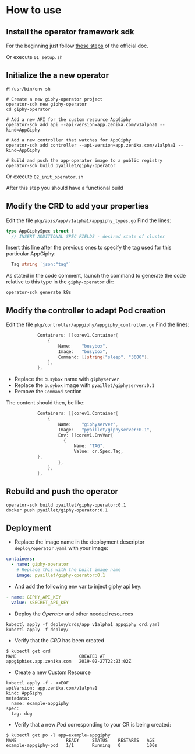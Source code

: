 # How to use

## Install the operator framework sdk

For the beginning just follow [these
steps](https://github.com/operator-framework/operator-sdk#quick-start) of the
official doc.

Or execute `01_setup.sh`

## Initialize the a new operator

```shell
#!/usr/bin/env sh

# Create a new giphy-operator project
operator-sdk new giphy-operator
cd giphy-operator

# Add a new API for the custom resource AppGiphy
operator-sdk add api --api-version=app.zenika.com/v1alpha1 --kind=AppGiphy

# Add a new controller that watches for AppGiphy
operator-sdk add controller --api-version=app.zenika.com/v1alpha1 --kind=AppGiphy

# Build and push the app-operator image to a public registry
operator-sdk build pyaillet/giphy-operator
```

Or execute `02_init_operator.sh`

After this step you should have a functional build

## Modify the CRD to add your properties

Edit the file `pkg/apis/app/v1alpha1/appgiphy_types.go`
Find the lines:
```go
type AppGiphySpec struct {
  // INSERT ADDITIONAL SPEC FIELDS - desired state of cluster
```

Insert this line after the previous ones to specify the tag used for this
particular AppGiphy:
```go
  Tag string `json:"tag"`
```

As stated in the code comment, launch the command to generate the code
relative to this type in the `giphy-operator` dir:
```shell
operator-sdk generate k8s
```

## Modify the controller to adapt Pod creation

Edit the file `pkg/controller/appgiphy/appgiphy_controller.go`
Find the lines:
```go
			Containers: []corev1.Container{
				{
					Name:    "busybox",
					Image:   "busybox",
					Command: []string{"sleep", "3600"},
				},
			},
```

- Replace the `busybox` name with `giphyserver`
- Replace the `busybox` image with `pyaillet/giphyserver:0.1`
- Remove the `Command` section

The content should then, be like:
```go
			Containers: []corev1.Container{
				{
					Name:    "giphyserver",
					Image:   "pyaillet/giphyserver:0.1",
					Env: []corev1.EnvVar{
					  {
						  Name: "TAG",
						  Value: cr.Spec.Tag,
            },
					},
				},
			},
```

## Rebuild and push the operator

```shell
operator-sdk build pyaillet/giphy-operator:0.1
docker push pyaillet/giphy-operator:0.1
```

## Deployment

- Replace the image name in the deployment descriptor `deploy/operator.yaml`
  with your image:

```yaml
containers:
  - name: giphy-operator
    # Replace this with the built image name
    image: pyaillet/giphy-operator:0.1
```

- And add the following env var to inject giphy api key:

```yaml
- name: GIPHY_API_KEY
  value: $SECRET_API_KEY
```

- Deploy the _Operator_ and other needed resources

```shell
kubectl apply -f deploy/crds/app_v1alpha1_appgiphy_crd.yaml
kubectl apply -f deploy/
```

- Verify that the _CRD_ has been created

```shell
$ kubectl get crd
NAME                        CREATED AT
appgiphies.app.zenika.com   2019-02-27T22:23:02Z
```

- Create a new Custom Resource

```shell
kubectl apply -f - <<EOF
apiVersion: app.zenika.com/v1alpha1
kind: AppGiphy
metadata:
  name: example-appgiphy
spec:
  tag: dog
```

- Verify that a new _Pod_ corresponding to your CR is being created:

```shell
$ kubectl get po -l app=example-appgiphy
NAME                   READY     STATUS    RESTARTS   AGE
example-appgiphy-pod   1/1       Running   0          100s
```
